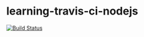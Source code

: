 # learning-travis-ci-nodejs
[![Build Status](https://travis-ci.com/matesio/learning-travis-nodejs.svg?branch=master)](https://travis-ci.com/matesio/learning-travis-ci-nodejs)
